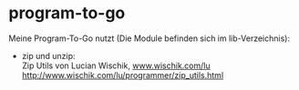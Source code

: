 program-to-go
=============

Meine Program-To-Go nutzt (Die Module befinden sich im lib-Verzeichnis):

* zip und unzip:  
  Zip Utils von Lucian Wischik, www.wischik.com/lu  
  http://www.wischik.com/lu/programmer/zip_utils.html  
